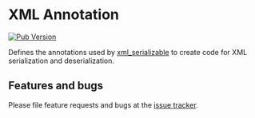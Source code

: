 # XML Annotation

[![Pub Version](https://img.shields.io/pub/v/xml_annotation)](https://pub.dev/packages/xml_annotation)

Defines the annotations used by [xml_serializable] to create code for XML serialization and deserialization.

## Features and bugs

Please file feature requests and bugs at the [issue tracker][tracker].

[tracker]: https://github.com/tnc1997/dart-xml-serializable/issues
[xml_serializable]: https://pub.dev/packages/xml_serializable
